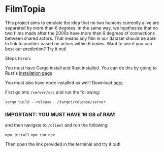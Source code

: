 # FilmTopia
This project aims to emulate the idea that no two humans currently alive are separated by more than 6 degrees. In the same way, we hypthesize that no two films made after the 2000s have more than 6 degrees of connections between shared actors. That means any film in our dataset should be able to link to another based on actors within 6 nodes. Want to see if you can best our prediction? Try it out!

Steps to run:

You must have Cargo install and Rust installed. You can do this by going to Rust's [installation page](https://www.rust-lang.org/tools/install)

You must also have node installed as well! Download [here](https://nodejs.org/en/download/package-manager)


First go into `/server/src` and run the following:

`cargo build --release`
`../target/release/server`

### IMPORTANT: YOU MUST HAVE 16 GB of RAM

and then navigate to `/client` and run the following:

`npm install`
`npm run dev`

Then open the link provided in the terminal and try it out!
